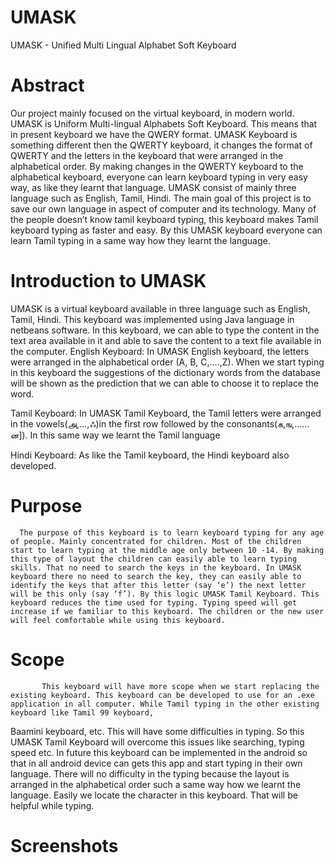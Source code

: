 # UMASK
UMASK - Unified Multi Lingual Alphabet Soft Keyboard
# Abstract
Our project mainly focused on the virtual keyboard, in modern world. UMASK is Uniform Multi-lingual Alphabets Soft Keyboard. This means that in present keyboard we have the QWERY format. UMASK Keyboard is something different then the QWERTY keyboard, it changes the format of QWERTY and the letters in the keyboard that were arranged in the alphabetical order. By making changes in the QWERTY keyboard to the alphabetical keyboard, everyone can learn keyboard typing in very easy way, as like they learnt that language. UMASK consist of mainly three language such as English, Tamil, Hindi. The main goal of this project is to save our own language in aspect of computer and its technology. Many of the people doesn’t know tamil keyboard typing, this keyboard makes Tamil keyboard typing as faster and easy. By this UMASK keyboard everyone can learn Tamil typing in a same way how they learnt the language.  
# Introduction to UMASK
UMASK is a virtual keyboard available in three language such as English, Tamil, Hindi. This keyboard was implemented using Java language in netbeans software. In this keyboard, we can able to type the content in the text area available in it and able to save the content to a text file available in the computer.
English Keyboard: In UMASK English keyboard, the letters were arranged in the alphabetical order (A, B, C,….,Z). When we start typing in this keyboard the suggestions of the dictionary words  from the database will be shown as the prediction that we can able to choose it to replace the word. 

Tamil Keyboard: In UMASK Tamil Keyboard, the Tamil letters were
arranged in the vowels(அ,…,ஃ)in the first row followed by the consonants(க,ங,……ன]). In this same way we learnt the Tamil language 
		  
Hindi Keyboard: As like the Tamil keyboard, the Hindi keyboard also developed. 
# Purpose

      The purpose of this keyboard is to learn keyboard typing for any age of people. Mainly concentrated for children. Most of the children start to learn typing at the middle age only between 10 -14. By making this type of layout the children can easily able to learn typing skills. That no need to search the keys in the keyboard. In UMASK keyboard there no need to search the key, they can easily able to identify the keys that after this letter (say ‘e’) the next letter will be this only (say ‘f’). By this logic UMASK Tamil Keyboard. This keyboard reduces the time used for typing. Typing speed will get increase if we familiar to this keyboard. The children or the new user will feel comfortable while using this keyboard. 

# Scope
           This keyboard will have more scope when we start replacing the existing keyboard. This keyboard can be developed to use for an .exe  application in all computer. While Tamil typing in the other existing keyboard like Tamil 99 keyboard, 
 Baamini keyboard, etc. This will have some difficulties in typing. So this UMASK Tamil Keyboard will overcome this issues like searching, typing speed etc. In future this keyboard can be implemented in the android so that in all android device can gets this app and start typing in their own language. There will no difficulty in the typing because the layout is arranged in the alphabetical order such a same way how we learnt the language. Easily we locate the character in this keyboard. That will be helpful while typing.
 # Screenshots
 
